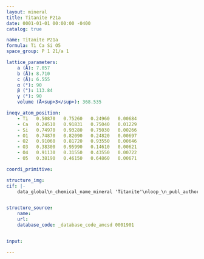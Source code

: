 ```yaml
---
layout: mineral
title: Titanite P21a
date: 0001-01-01 00:00:00 -0400
catalog: true

name: Titanite P21a
formula: Ti Ca Si O5
space_group: P 1 21/a 1

lattice_parameters:
    a (Å): 7.057
    b (Å): 8.710
    c (Å): 6.555
    α (°): 90
    β (°): 113.84
    γ (°): 90
    volume (Å<sup>3</sup>): 368.535

ineqv_atom_position: 
    - Ti   0.50870   0.75260   0.24960   0.00684
    - Ca   0.24510   0.91831   0.75040   0.01229
    - Si   0.74970   0.93280   0.75030   0.00266
    - O1   0.74870   0.82090   0.24820   0.00697
    - O2   0.91060   0.81720   0.93550   0.00646
    - O3   0.38300   0.95990   0.14610   0.00621
    - O4   0.91130   0.31550   0.43550   0.00722
    - O5   0.38190   0.46150   0.64860   0.00671

coordi_primitive: 

structure_img: 
cif: |-
    data_global\n_chemical_name_mineral 'Titanite'\nloop_\n_publ_author_name\n'Hughes J M'\n'Bloodaxe E S'\n'Hanchar J M'\n'Foord E E'\n_journal_name_full 'American Mineralogist'\n_journal_volume 82 \n_journal_year 1997\n_journal_page_first 512\n_journal_page_last 516\n_publ_section_title\n;\n Incorporation of rare earth elements in titanite- Stabilization of the A2/a\n dimorph by creation of antiphase boundaries\n Sample- Dy-Al\n;\n_database_code_amcsd 0001901\n_chemical_formula_sum 'Ti Ca Si O5'\n_cell_length_a 7.057\n_cell_length_b 8.710\n_cell_length_c 6.555\n_cell_angle_alpha 90\n_cell_angle_beta 113.84\n_cell_angle_gamma 90\n_cell_volume 368.535\n_exptl_crystal_density_diffrn      3.533\n_symmetry_space_group_name_H-M 'P 1 21/a 1'\nloop_\n_space_group_symop_operation_xyz\n  'x,y,z'\n  '1/2+x,1/2-y,z'\n  '1/2-x,1/2+y,-z'\n  '-x,-y,-z'\nloop_\n_atom_site_label\n_atom_site_fract_x\n_atom_site_fract_y\n_atom_site_fract_z\n_atom_site_U_iso_or_equiv\nTi   0.50870   0.75260   0.24960   0.00684\nCa   0.24510   0.91831   0.75040   0.01229\nSi   0.74970   0.93280   0.75030   0.00266\nO1   0.74870   0.82090   0.24820   0.00697\nO2   0.91060   0.81720   0.93550   0.00646\nO3   0.38300   0.95990   0.14610   0.00621\nO4   0.91130   0.31550   0.43550   0.00722\nO5   0.38190   0.46150   0.64860   0.00671\n\n


structure_source: 
    name:
    url:
    database_code: _database_code_amcsd 0001901


input:

---
```

